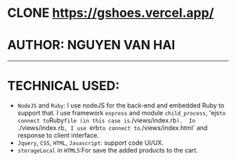 # CLONE https://gshoes.vercel.app/
# AUTHOR: NGUYEN VAN HAI

---

# TECHNICAL USED:
- `NodeJS` and `Ruby`: I use nodeJS for the back-end and embedded Ruby to support that. 
I use framework `express` and module `child_process`, 'ejs` to connect to `Ruby` file (in this case is `./views/index.rb`). 
In `./views/index.rb`, I use `erb` to connect to `./views/index.html` and response to client interface. 
- `Jquery`, `CSS`, `HTML`, `Javascript`: support code UI/UX.
- `storageLocal` in `HTML5`:For save the added products to the cart.
